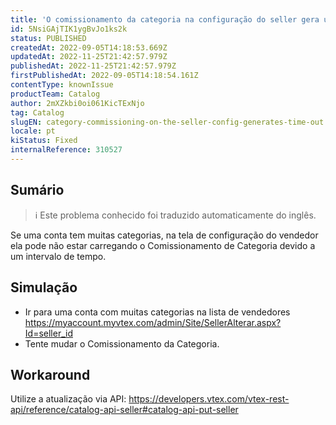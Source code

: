 ```yaml
---
title: 'O comissionamento da categoria na configuração do seller gera um Time Out'
id: 5NsiGAjTIK1ygBvJo1ks2k
status: PUBLISHED
createdAt: 2022-09-05T14:18:53.669Z
updatedAt: 2022-11-25T21:42:57.979Z
publishedAt: 2022-11-25T21:42:57.979Z
firstPublishedAt: 2022-09-05T14:18:54.161Z
contentType: knownIssue
productTeam: Catalog
author: 2mXZkbi0oi061KicTExNjo
tag: Catalog
slugEN: category-commissioning-on-the-seller-config-generates-time-out
locale: pt
kiStatus: Fixed
internalReference: 310527
---
```


## Sumário

>ℹ️ Este problema conhecido foi traduzido automaticamente do inglês.


Se uma conta tem muitas categorias, na tela de configuração do vendedor ela pode não estar carregando o Comissionamento de Categoria devido a um intervalo de tempo.




## Simulação



- Ir para uma conta com muitas categorias na lista de vendedores https://myaccount.myvtex.com/admin/Site/SellerAlterar.aspx?Id=seller_id
- Tente mudar o Comissionamento da Categoria.



## Workaround


Utilize a atualização via API: https://developers.vtex.com/vtex-rest-api/reference/catalog-api-seller#catalog-api-put-seller

